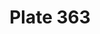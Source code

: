 ---
pid: '363'
an: '10'
title: Plate 363
rev_year: 
_date: '1802'
caption: Mise d'un Jeune Homme.
translation: Outfit of a young man.
student: Barthélemy Glama
keywords: "[ Masculin ]"
permalink: /plates/363
layout: plate-page
---